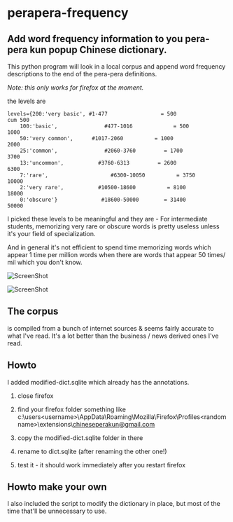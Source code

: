 perapera-frequency
==================

Add word frequency information to you pera-pera kun popup Chinese dictionary.
--------------------------------------------------------------------------------------------------------------

This python program will look in a local corpus and append word frequency descriptions to the end of the pera-pera definitions.

*Note: this only works for firefox at the moment.*

the levels are

    levels={200:'very basic', #1-477                 = 500                          cum 500
        100:'basic',               #477-1016             = 500                          1000
        50:'very common',      #1017-2060          = 1000                        2000
        25:'common',               #2060-3760         = 1700                        3700
        13:'uncommon',           #3760-6313         = 2600                        6300
        7:'rare',                    #6300-10050          = 3750                        10000
        2:'very rare',           #10500-18600          = 8100                        18000
        0:'obscure'}              #18600-50000        = 31400                      50000
        
        
I picked these levels to be meaningful and they are - For intermediate students, memorizing very rare or obscure words is pretty useless unless it's your field of specialization.

And in general it's not efficient to spend time memorizing words which appear 1 time per million words when there are words that appear 50 times/ mil which you don't know.

![ScreenShot](https://raw.github.com/ernop/perapera-frequency/master/common.png)

![ScreenShot](https://raw.github.com/ernop/perapera-frequency/master/veryrare.png)


The corpus
----------------------------
is compiled from a bunch of internet sources & seems fairly accurate to what I've read.  It's a lot better than the business / news derived ones I've read.

Howto
-----------------
I added modified-dict.sqlite which already has the annotations.  

1. close firefox

2. find your firefox folder something like c:\users\<username>\AppData\Roaming\Mozilla\Firefox\Profiles\<random name>\extensions\chineseperakun@gmail.com

3. copy the modified-dict.sqlite folder in there

4. rename to dict.sqlite (after renaming the other one!)

5. test it - it should work immediately after you restart firefox


Howto make your own
---------------------------------
I also included the script to modify the dictionary in place, but most of the time that'll be unnecessary to use.